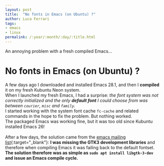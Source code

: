 ```yaml
---
layout: post
title:  "No fonts in Emacs (on Ubuntu) ?"
author: Luca Ferrari
tags:
- emacs
- linux
permalink: /:year/:month/:day/:title.html
---
```

An annoying problem with a fresh compiled Emacs...

# No fonts in Emacs (on Ubuntu) ?

A few days ago I downloaded and installed Emacs 28.1, and then I **compiled** it on my fresh Kubuntu Neon system.
<br/>
When I launched my fresh Emacs, I had a surprise: *the font system was not correctly initialized and the only **default font** I could choose from was between `courier`, `misc` and `family`.*
<br/>
I started working with the system font cache `fc-cache` and related commands in the hope to fix the problem. But nothing worked.
<br/>
The packaged Emacs was working fine, but it was too old since Kubuntu installed Emacs 26!
<br/>
<br/>
After a few days, the solution came from the [emacs mailing list](https://lists.gnu.org/archive/html/help-gnu-emacs/2022-04/msg00235.html){:target="_blank"}: **I was missing the GTK3 development libraries** and therefore when compiling Emacs it was failing back to the default fontset.
<br/>
**The solution therefore was as simple as `sudo apt install libgtk-3-dev` and issue an Emacs compile cycle.**
